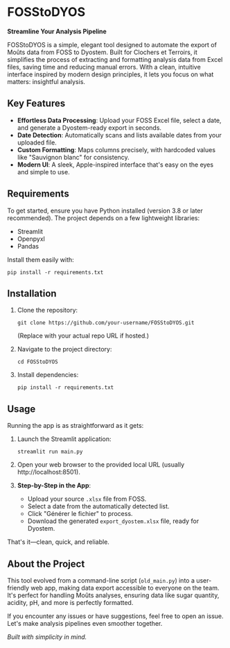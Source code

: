# FOSStoDYOS

**Streamline Your Analysis Pipeline**

FOSStoDYOS is a simple, elegant tool designed to automate the export of Moûts data from FOSS to Dyostem. Built for Clochers et Terroirs, it simplifies the process of extracting and formatting analysis data from Excel files, saving time and reducing manual errors. With a clean, intuitive interface inspired by modern design principles, it lets you focus on what matters: insightful analysis.

## Key Features
- **Effortless Data Processing**: Upload your FOSS Excel file, select a date, and generate a Dyostem-ready export in seconds.
- **Date Detection**: Automatically scans and lists available dates from your uploaded file.
- **Custom Formatting**: Maps columns precisely, with hardcoded values like "Sauvignon blanc" for consistency.
- **Modern UI**: A sleek, Apple-inspired interface that's easy on the eyes and simple to use.

## Requirements
To get started, ensure you have Python installed (version 3.8 or later recommended). The project depends on a few lightweight libraries:

- Streamlit
- Openpyxl
- Pandas

Install them easily with:
```
pip install -r requirements.txt
```

## Installation
1. Clone the repository:
   ```
   git clone https://github.com/your-username/FOSStoDYOS.git
   ```
   (Replace with your actual repo URL if hosted.)

2. Navigate to the project directory:
   ```
   cd FOSStoDYOS
   ```

3. Install dependencies:
   ```
   pip install -r requirements.txt
   ```

## Usage
Running the app is as straightforward as it gets:

1. Launch the Streamlit application:
   ```
   streamlit run main.py
   ```

2. Open your web browser to the provided local URL (usually http://localhost:8501).

3. **Step-by-Step in the App**:
   - Upload your source `.xlsx` file from FOSS.
   - Select a date from the automatically detected list.
   - Click "Générer le fichier" to process.
   - Download the generated `export_dyostem.xlsx` file, ready for Dyostem.

That's it—clean, quick, and reliable.

## About the Project
This tool evolved from a command-line script (`old_main.py`) into a user-friendly web app, making data export accessible to everyone on the team. It's perfect for handling Moûts analyses, ensuring data like sugar quantity, acidity, pH, and more is perfectly formatted.

If you encounter any issues or have suggestions, feel free to open an issue. Let's make analysis pipelines even smoother together.

*Built with simplicity in mind.*